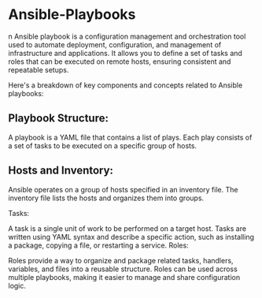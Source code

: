 # Ansible-Playbooks
n Ansible playbook is a configuration management and orchestration tool used to automate deployment, configuration, and management of infrastructure and applications. It allows you to define a set of tasks and roles that can be executed on remote hosts, ensuring consistent and repeatable setups.

Here's a breakdown of key components and concepts related to Ansible playbooks:

## Playbook Structure:

A playbook is a YAML file that contains a list of plays.
Each play consists of a set of tasks to be executed on a specific group of hosts.

## Hosts and Inventory:

Ansible operates on a group of hosts specified in an inventory file.
The inventory file lists the hosts and organizes them into groups.

Tasks:

A task is a single unit of work to be performed on a target host.
Tasks are written using YAML syntax and describe a specific action, such as installing a package, copying a file, or restarting a service.
Roles:

Roles provide a way to organize and package related tasks, handlers, variables, and files into a reusable structure.
Roles can be used across multiple playbooks, making it easier to manage and share configuration logic.

